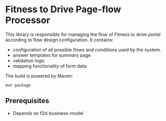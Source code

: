# Fitness to Drive Page-flow Processor

This library is responsible for managing the flow of Fitness to drive portal according to flow design configuration.
It contains:

 - configuration of all possible flows and conditions used by the system.
 - answer templates for summary page
 - validation logic
 - mapping functionality of form data 

The build is powered by Maven:

```
mvn package
```

## Prerequisites

- Depends on f2d-business-model
